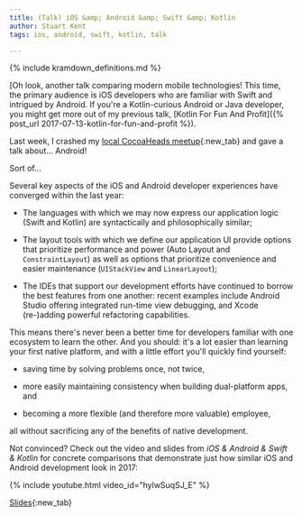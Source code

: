 ```yaml
---
title: (Talk) iOS &amp; Android &amp; Swift &amp; Kotlin
author: Stuart Kent
tags: ios, android, swift, kotlin, talk

---
```


{% include kramdown_definitions.md %}

[Oh look, another talk comparing modern mobile technologies! This time, the primary audience is iOS developers who are familiar with Swift and intrigued by Android. If you're a Kotlin-curious Android or Java developer, you might get more out of my previous talk, [Kotlin For Fun And Profit]({% post_url 2017-07-13-kotlin-for-fun-and-profit %}).

Last week, I crashed my [local CocoaHeads meetup](https://www.meetup.com/MotorCityCocoaHeads/){:new_tab} and gave a talk about... Android!

Sort of...

<!--more-->

Several key aspects of the iOS and Android developer experiences have converged within the last year:

- The languages with which we may now express our application logic (Swift and Kotlin) are syntactically and philosophically similar;

- The layout tools with which we define our application UI provide options that prioritize performance and power (Auto Layout and `ConstraintLayout`) as well as options that prioritize convenience and easier maintenance (`UIStackView` and `LinearLayout`);

- The IDEs that support our development efforts have continued to borrow the best features from one another: recent examples include Android Studio offering integrated run-time view debugging, and Xcode (re-)adding powerful refactoring capabilities.

This means there's never been a better time for developers familiar with one ecosystem to learn the other. And you should: it's a lot easier than learning your first native platform, and with a little effort you'll quickly find yourself:

- saving time by solving problems once, not twice,

- more easily maintaining consistency when building dual-platform apps, and

- becoming a more flexible (and therefore more valuable) employee,

all without sacrificing any of the benefits of native development.

Not convinced? Check out the video and slides from _iOS &amp; Android &amp; Swift &amp; Kotlin_ for concrete comparisons that demonstrate just how similar iOS and Android development look in 2017:

{% include youtube.html video_id="hylwSuqSJ_E" %}

[Slides](https://speakerdeck.com/stkent/ios-and-android-and-swift-and-kotlin-video){:new_tab}
